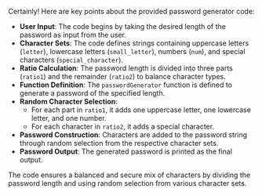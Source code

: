 Certainly! Here are key points about the provided password generator code:

- **User Input**: The code begins by taking the desired length of the password as input from the user.
- **Character Sets**: The code defines strings containing uppercase letters (`letter`), lowercase letters (`small_letter`), numbers (`num`), and special characters (`special_character`).
- **Ratio Calculation**: The password length is divided into three parts (`ratio1`) and the remainder (`ratio2`) to balance character types.
- **Function Definition**: The `passwordGenerator` function is defined to generate a password of the specified length.
- **Random Character Selection**: 
  - For each part in `ratio1`, it adds one uppercase letter, one lowercase letter, and one number.
  - For each character in `ratio2`, it adds a special character.
- **Password Construction**: Characters are added to the password string through random selection from the respective character sets.
- **Password Output**: The generated password is printed as the final output.

The code ensures a balanced and secure mix of characters by dividing the password length and using random selection from various character sets.
